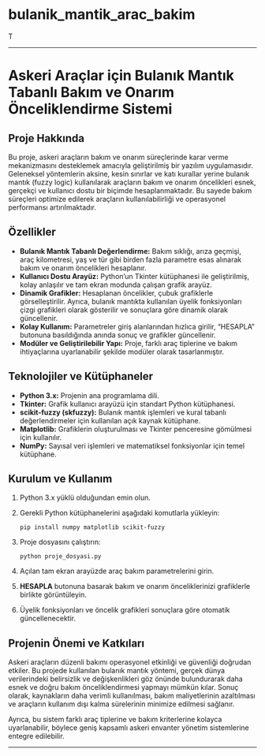# bulanik_mantik_arac_bakim
T

---

# Askeri Araçlar için Bulanık Mantık Tabanlı Bakım ve Onarım Önceliklendirme Sistemi

## Proje Hakkında

Bu proje, askeri araçların bakım ve onarım süreçlerinde karar verme mekanizmasını desteklemek amacıyla geliştirilmiş bir yazılım uygulamasıdır. Geleneksel yöntemlerin aksine, kesin sınırlar ve katı kurallar yerine bulanık mantık (fuzzy logic) kullanılarak araçların bakım ve onarım öncelikleri esnek, gerçekçi ve kullanıcı dostu bir biçimde hesaplanmaktadır. Bu sayede bakım süreçleri optimize edilerek araçların kullanılabilirliği ve operasyonel performansı artırılmaktadır.

## Özellikler

* **Bulanık Mantık Tabanlı Değerlendirme:** Bakım sıklığı, arıza geçmişi, araç kilometresi, yaş ve tür gibi birden fazla parametre esas alınarak bakım ve onarım öncelikleri hesaplanır.
* **Kullanıcı Dostu Arayüz:** Python’un Tkinter kütüphanesi ile geliştirilmiş, kolay anlaşılır ve tam ekran modunda çalışan grafik arayüz.
* **Dinamik Grafikler:** Hesaplanan öncelikler, çubuk grafiklerle görselleştirilir. Ayrıca, bulanık mantıkta kullanılan üyelik fonksiyonları çizgi grafikleri olarak gösterilir ve sonuçlara göre dinamik olarak güncellenir.
* **Kolay Kullanım:** Parametreler giriş alanlarından hızlıca girilir, “HESAPLA” butonuna basıldığında anında sonuç ve grafikler güncellenir.
* **Modüler ve Geliştirilebilir Yapı:** Proje, farklı araç tiplerine ve bakım ihtiyaçlarına uyarlanabilir şekilde modüler olarak tasarlanmıştır.

## Teknolojiler ve Kütüphaneler

* **Python 3.x:** Projenin ana programlama dili.
* **Tkinter:** Grafik kullanıcı arayüzü için standart Python kütüphanesi.
* **scikit-fuzzy (skfuzzy):** Bulanık mantık işlemleri ve kural tabanlı değerlendirmeler için kullanılan açık kaynak kütüphane.
* **Matplotlib:** Grafiklerin oluşturulması ve Tkinter penceresine gömülmesi için kullanılır.
* **NumPy:** Sayısal veri işlemleri ve matematiksel fonksiyonlar için temel kütüphane.

## Kurulum ve Kullanım

1. Python 3.x yüklü olduğundan emin olun.
2. Gerekli Python kütüphanelerini aşağıdaki komutlarla yükleyin:

   ```
   pip install numpy matplotlib scikit-fuzzy
   ```
3. Proje dosyasını çalıştırın:

   ```
   python proje_dosyasi.py
   ```
4. Açılan tam ekran arayüzde araç bakım parametrelerini girin.
5. **HESAPLA** butonuna basarak bakım ve onarım önceliklerinizi grafiklerle birlikte görüntüleyin.
6. Üyelik fonksiyonları ve öncelik grafikleri sonuçlara göre otomatik güncellenecektir.

## Projenin Önemi ve Katkıları

Askeri araçların düzenli bakımı operasyonel etkinliği ve güvenliği doğrudan etkiler. Bu projede kullanılan bulanık mantık yöntemi, gerçek dünya verilerindeki belirsizlik ve değişkenlikleri göz önünde bulundurarak daha esnek ve doğru bakım önceliklendirmesi yapmayı mümkün kılar. Sonuç olarak, kaynakların daha verimli kullanılması, bakım maliyetlerinin azaltılması ve araçların kullanım dışı kalma sürelerinin minimize edilmesi sağlanır.

Ayrıca, bu sistem farklı araç tiplerine ve bakım kriterlerine kolayca uyarlanabilir, böylece geniş kapsamlı askeri envanter yönetim sistemlerine entegre edilebilir.


---
